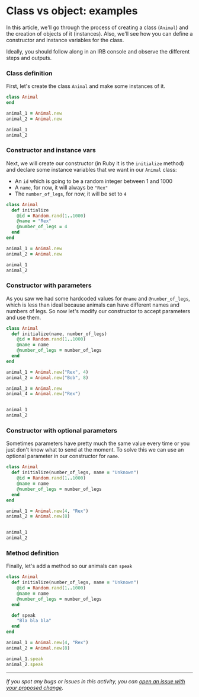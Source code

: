 # Class vs object: examples

In this article, we'll go through the process of creating a class (`Animal`) and the creation of objects of it (instances). Also, we'll see how you can define a constructor and instance variables for the class.

Ideally, you should follow along in an IRB console and observe the different steps and outputs.

### Class definition

First, let's create the class `Animal` and make some instances of it.

```ruby
class Animal
end

animal_1 = Animal.new
animal_2 = Animal.new

animal_1
animal_2
```

### Constructor and instance vars

Next, we will create our constructor (in Ruby it is the `initialize` method) and declare some instance variables that we want in our `Animal` class:
- An `id` which is going to be a random integer between 1 and 1000
- A `name`, for now, it will always be `"Rex"`
- The `number_of_legs`, for now, it will be set to `4`

```ruby
class Animal
  def initialize
    @id = Random.rand(1..1000)
    @name = "Rex"
    @number_of_legs = 4
  end
end

animal_1 = Animal.new
animal_2 = Animal.new

animal_1
animal_2
```

### Constructor with parameters

As you saw we had some hardcoded values for `@name` and `@number_of_legs`, which is less than ideal because animals can have different names and numbers of legs. So now let's modify our constructor to accept parameters and use them.

```ruby
class Animal
  def initialize(name, number_of_legs)
    @id = Random.rand(1..1000)
    @name = name
    @number_of_legs = number_of_legs
  end
end

animal_1 = Animal.new("Rex", 4)
animal_2 = Animal.new("Bob", 8)

animal_3 = Animal.new
animal_4 = Animal.new("Rex")


animal_1
animal_2
```

### Constructor with optional parameters

Sometimes parameters have pretty much the same value every time or you just don't know what to send at the moment. To solve this we can use an optional parameter in our constructor for `name`.

```ruby
class Animal
  def initialize(number_of_legs, name = "Unknown")
    @id = Random.rand(1..1000)
    @name = name
    @number_of_legs = number_of_legs
  end
end

animal_1 = Animal.new(4, "Rex")
animal_2 = Animal.new(8)


animal_1
animal_2
```

### Method definition

Finally, let's add a method so our animals can `speak`

```ruby
class Animal
  def initialize(number_of_legs, name = "Unknown")
    @id = Random.rand(1..1000)
    @name = name
    @number_of_legs = number_of_legs
  end

  def speak
    "Bla bla bla"
  end
end

animal_1 = Animal.new(4, "Rex")
animal_2 = Animal.new(8)

animal_1.speak
animal_2.speak
```

------

_If you spot any bugs or issues in this activity, you can [open an issue with your proposed change](https://github.com/microverseinc/curriculum-transversal-skills/blob/main/git-github/articles/open_issue.md)._
